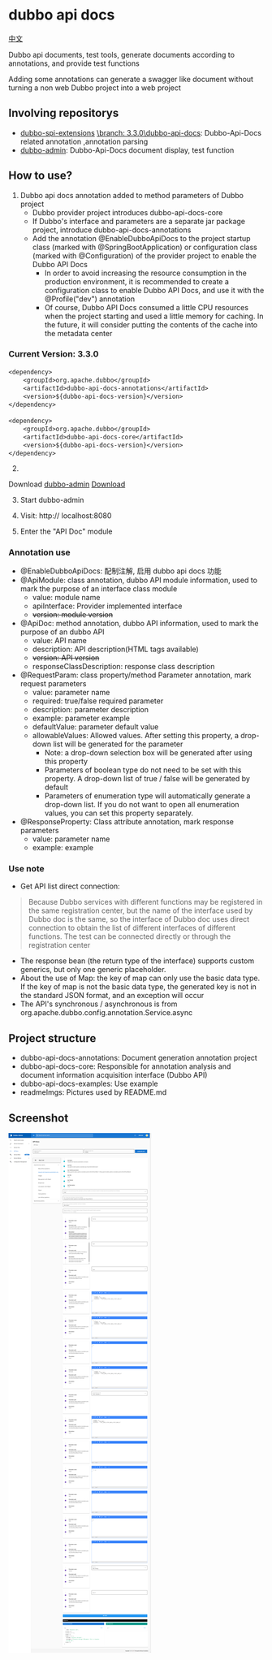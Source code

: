 # dubbo api docs

[中文](./README_ch.md)

Dubbo api documents, test tools, generate documents according to annotations, and provide test functions

Adding some annotations can generate a swagger like document without turning a non web Dubbo project into a web project

## Involving repositorys

* [dubbo-spi-extensions](https://github.com/apache/dubbo-spi-extensions)
  [\branch: 3.3.0\dubbo-api-docs](https://github.com/apache/dubbo-spi-extensions/tree/3.3.0/dubbo-api-docs):
  Dubbo-Api-Docs related annotation ,annotation parsing
* [dubbo-admin](https://github.com/KeRan213539/dubbo-admin): Dubbo-Api-Docs document display, test function

## How to use?

1. Dubbo api docs annotation added to method parameters of Dubbo project
    * Dubbo provider project introduces dubbo-api-docs-core
    * If Dubbo's interface and parameters are a separate jar package project, introduce dubbo-api-docs-annotations
    * Add the annotation @EnableDubboApiDocs to the project startup class (marked with @SpringBootApplication)
      or configuration class (marked with @Configuration) of the provider project to enable the Dubbo API Docs
        * In order to avoid increasing the resource consumption in the production environment, it is recommended to
          create a configuration class to enable Dubbo API Docs, and use it with the @Profile("dev") annotation
        * Of course, Dubbo API Docs consumed a little CPU resources when the project starting and used a little memory
          for caching. In the future, it will consider putting the contents of the cache into the metadata center

### Current Version: 3.3.0

```
<dependency>
    <groupId>org.apache.dubbo</groupId>
    <artifactId>dubbo-api-docs-annotations</artifactId>
    <version>${dubbo-api-docs-version}</version>
</dependency>

<dependency>
    <groupId>org.apache.dubbo</groupId>
    <artifactId>dubbo-api-docs-core</artifactId>
    <version>${dubbo-api-docs-version}</version>
</dependency>
```

2.

Download [dubbo-admin](https://github.com/apache/dubbo-admin) [Download](https://github.com/apache/dubbo-admin/releases)

3. Start dubbo-admin

4. Visit: http:// localhost:8080

5. Enter the "API Doc" module

### Annotation use

* @EnableDubboApiDocs: 配制注解, 启用 dubbo api docs 功能
* @ApiModule: class annotation, dubbo API module information, used to mark the purpose of an interface class module
    * value: module name
    * apiInterface: Provider implemented interface
    * ~~version: module version~~
* @ApiDoc: method annotation, dubbo API information, used to mark the purpose of an dubbo API
    * value: API name
    * description: API description(HTML tags available)
    * ~~version: API version~~
    * responseClassDescription: response class description
* @RequestParam: class property/method Parameter annotation, mark request parameters
    * value: parameter name
    * required: true/false required parameter
    * description: parameter description
    * example: parameter example
    * defaultValue: parameter default value
    * allowableValues: Allowed values. After setting this property, a drop-down list will be generated for the parameter
        * Note: a drop-down selection box will be generated after using this property
        * Parameters of boolean type do not need to be set with this property. A drop-down list of true / false will be
          generated by default
        * Parameters of enumeration type will automatically generate a drop-down list. If you do not want to open all
          enumeration values, you can set this property separately.
* @ResponseProperty: Class attribute annotation, mark response parameters
    * value: parameter name
    * example: example

### Use note

* Get API list direct connection:

> Because Dubbo services with different functions may be registered in the same registration center,
> but the name of the interface used by Dubbo doc is the same, so the interface of Dubbo doc uses direct connection to obtain the list of different interfaces of different functions.
> The test can be connected directly or through the registration center

* The response bean (the return type of the interface) supports custom generics, but only one generic placeholder.
* About the use of Map: the key of map can only use the basic data type. If the key of map is not the basic data type,
  the generated key is not in the standard JSON format, and an exception will occur
* The API's synchronous / asynchronous is from org.apache.dubbo.config.annotation.Service.async

## Project structure

* dubbo-api-docs-annotations: Document generation annotation project
* dubbo-api-docs-core: Responsible for annotation analysis and document information acquisition interface (Dubbo API)
* dubbo-api-docs-examples: Use example
* readmeImgs: Pictures used by README.md

## Screenshot

![Screenshot](./readmeImgs/dubbo_docs_en.png)
